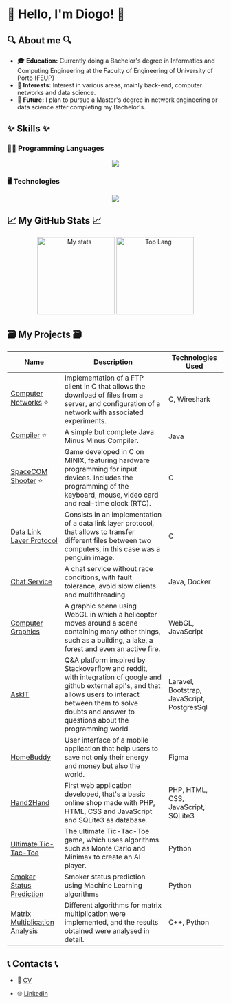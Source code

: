 # 👋 Hello, I'm Diogo! 👋

## 🔍 About me 🔍

- 🎓 **Education:** Currently doing a Bachelor's degree in Informatics and Computing Engineering at the Faculty of Engineering of University of Porto (FEUP)
- 🔭 **Interests:** Interest in various areas, mainly back-end, computer networks and data science.
- 💫 **Future:** I plan to pursue a Master's degree in network engineering or data science after completing my Bachelor's.

## ✨ Skills ✨

### 👨‍💻 Programming Languages

<p align="center">
  <a href="https://skillicons.dev">
    <img src="https://skillicons.dev/icons?i=c,cpp,java,bash,html,css,js,php,py,haskell,dart,flutter" />
  </a>
</p>

### 🖥 Technologies

<p align="center">
  <a href="https://skillicons.dev">
    <img src="https://skillicons.dev/icons?i=laravel,postgres,sqlite,clion,vim,vscode,docker,git,github,gitlab,figma,md,windows,linux,bootstrap,gradle,&perline=8" />
  </a>
</p>


## 📈 My GitHub Stats 📈

<div align="center">
  <img src="https://github-readme-stats.vercel.app/api?username=DiogoRamos9&theme=algolia&show_icons=true&custom_title=Diogo%20Ramos's%20GitHub%20Stats" alt="My stats" height="180px">
  <img src="https://github-readme-stats.vercel.app/api/top-langs/?username=DiogoRamos9&layout=compact&theme=algolia" alt="Top Lang" height="180px">
</div>


## 🗃️ My Projects 🗃️

| Name                                                                 | Description                                                                                                                                            | Technologies Used                                                                 |
|----------------------------------------------------------------------|--------------------------------------------------------------------------------------------------------------------------------------------------------|----------------------------------------------------------------------------------|
| [Computer Networks](https://github.com/DiogoRamos9/Y3S1-RCOM/tree/7bc66769e2b8dec7e8801659cf10a198e473fb0b/Network%20Configuration) ⭐| Implementation of a FTP client in C that allows the download of files from a server, and configuration of a network with associated experiments. | C, Wireshark |
| [Compiler](https://github.com/DiogoRamos9/Y3S2-COMPILERS) ⭐| A simple but complete Java Minus Minus Compiler. | Java |
| [SpaceCOM Shooter](https://github.com/DiogoRamos9/Y2S2-LCOM) ⭐| Game developed in C on MINIX, featuring hardware programming for input devices. Includes the programming of the keyboard, mouse, video card and real-time clock (RTC). | C  |
| [Data Link Layer Protocol](https://github.com/DiogoRamos9/Y3S1-RCOM/tree/7bc66769e2b8dec7e8801659cf10a198e473fb0b/Data%20Link%20Layer) | Consists in an implementation of a data link layer protocol, that allows to transfer different files between two computers, in this case was a penguin image.  | C |
| [Chat Service](https://github.com/DiogoRamos9/Y3S2-CPD/tree/main/assign2) | A chat service without race conditions, with fault tolerance, avoid slow clients and multithreading | Java, Docker |
| [Computer Graphics](https://github.com/DiogoRamos9/Y3S2-CG/tree/main/project) | A graphic scene using WebGL in which a helicopter moves around a scene containing many other things, such as a building, a lake, a forest and even an active fire. | WebGL, JavaScript | 
| [AskIT](https://github.com/DiogoRamos9/Y3S1-LBAW) | Q&A platform inspired by Stackoverflow and reddit, with integration of google and github external api's, and that allows users to interact between them to solve doubts and answer to questions about the programming world. | Laravel, Bootstrap, JavaScript, PostgresSql |
| [HomeBuddy](https://github.com/DiogoRamos9/Y3S1-IPC) | User interface of a mobile application that help users to save not only their energy and money but also the world. | Figma |
| [Hand2Hand](https://github.com/DiogoRamos9/Y2S2-LTW) | First web application developed, that's a basic online shop made with PHP, HTML, CSS and JavaScript and SQLite3 as database. | PHP, HTML, CSS, JavaScript, SQLite3 |
| [Ultimate Tic-Tac-Toe](https://github.com/DiogoRamos9/Y3S2-IATICTACTOE) | The ultimate Tic-Tac-Toe game, which uses algorithms such as Monte Carlo and Minimax to create an AI player.  | Python |
| [Smoker Status Prediction](https://github.com/DiogoRamos9/Y3S2-SMOKERPREDICTION)| Smoker status prediction using Machine Learning algorithms | Python |
| [Matrix Multiplication Analysis](https://github.com/DiogoRamos9/Y3S2-CPD/tree/main/assign1) | Different algorithms for matrix multiplication were implemented, and the results obtained were analysed in detail.| C++, Python|


## 📞 Contacts 📞

- 📄 [CV](https://github.com/user-attachments/files/20902816/CV.pdf) 

- 🌐 [LinkedIn](https://www.linkedin.com/in/diogo-salazar-2436b4371) 
